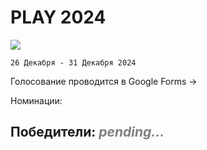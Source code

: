 # PLAY 2024

![](/WIKI/Play/Play2024/play2024banner.png)

`26 Декабря - 31 Декабря 2024`


Голосование проводится в Google Forms -> 
<Links :items="[
    { 
        name: 'PLAY 2024 | Google Forms', 
        link: 'https://forms.gle/dzr7yhohjV1FyaqeA', 
        image: '/WIKI/Play/Che/play2024logo.png' 
    },
  ]"
/>



Номинации:

<BlockCard size="medium" :cards="[
  { content: '![](/WIKI/Play/Play2024/play2024_igroman.png)'},
  { content: '![](/WIKI/Play/Play2024/play2024_activchata.png)'},
  { content: '![](/WIKI/Play/Play2024/play2024_topanesezon.png)'},
  { content: '![](/WIKI/Play/Play2024/play2024_smailikkaksmislzizni.png)'},
  { content: '![](/WIKI/Play/Play2024/play2024_memgoda.png)'},
  { content: '![](/WIKI/Play/Play2024/play2024_anonsgoda.png)'},
]"/>
 
## Победители: *<span style="color: gray;">pending...</span>* 

### 

### 

### 

### 

###

###